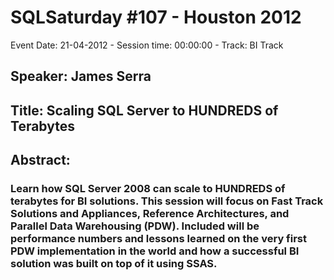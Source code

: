 # SQLSaturday #107 - Houston 2012
Event Date: 21-04-2012 - Session time: 00:00:00 - Track: BI Track
## Speaker: James Serra
## Title: Scaling SQL Server to HUNDREDS of Terabytes
## Abstract:
### Learn how SQL Server 2008 can scale to HUNDREDS of terabytes for BI solutions. This session will focus on Fast Track Solutions and Appliances, Reference Architectures, and Parallel Data Warehousing (PDW).  Included will be performance numbers and lessons learned on the very first PDW implementation in the world and how a successful BI solution was built on top of it using SSAS.
